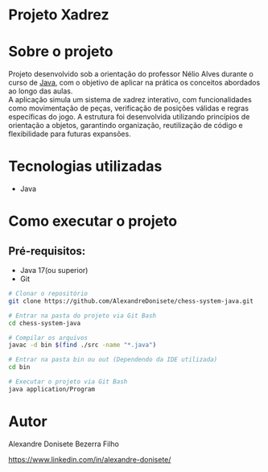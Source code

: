 # Projeto Xadrez

# Sobre o projeto
Projeto desenvolvido sob a orientação do professor Nélio Alves durante o curso de [Java](https://www.udemy.com/course/java-curso-completo/?couponCode=25BBPMXACCAGE1), com o objetivo de aplicar na prática os conceitos abordados ao longo das aulas.  
A aplicação simula um sistema de xadrez interativo, com funcionalidades como movimentação de peças, verificação de posições válidas e regras específicas do jogo. A estrutura foi desenvolvida utilizando princípios de orientação a objetos, garantindo organização, reutilização de código e flexibilidade para futuras expansões.

# Tecnologias utilizadas
- Java

# Como executar o projeto

## Pré-requisitos:
- Java 17(ou superior)
- Git

```bash
# Clonar o repositório
git clone https://github.com/AlexandreDonisete/chess-system-java.git

# Entrar na pasta do projeto via Git Bash
cd chess-system-java

# Compilar os arquivos
javac -d bin $(find ./src -name "*.java")

# Entrar na pasta bin ou out (Dependendo da IDE utilizada)
cd bin

# Executar o projeto via Git Bash
java application/Program

```

# Autor

Alexandre Donisete Bezerra Filho

https://www.linkedin.com/in/alexandre-donisete/
